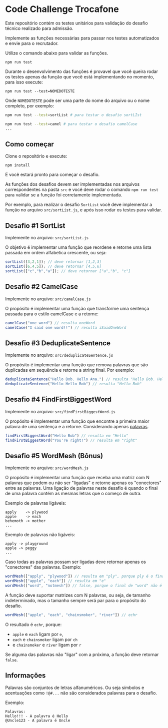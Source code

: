 # Code Challenge Trocafone

Este repositório contém os testes unitários para validação do desafio técnico realizado para admissão.

Implemente as funções necessárias para passar nos testes automatizados e envie para o recrutador.

Utilize o comando abaixo para validar as funções.
```
npm run test
```

Durante o desenvolvimento das funções é provavel que você queira rodar os testes apenas da função que você está implementando no momento, para isso execute:
```
npm run test --test=NOMEDOTESTE
```
Onde `NOMEDOTESTE` pode ser uma parte do nome do arquivo ou o nome completo, por exemplo:
```bash
npm run test --test=sortList # para testar o desafio sortLIst

npm run test --test=camel # para testar o desafio camelCase
...
```
## Como começar

 Clone o repositório e execute:
 ```
 npm install
 ```
 E você estará pronto para começar o desafio.
 
 As funções dos desafios devem ser implementadas nos arquivos correspondentes na pasta `src` e você deve rodar o comando `npm run test` para validar se a função foi corretamente implementada.

Por exemplo, para realizar o desafio `SortList` você deve implementar a função no arquivo `src/sortList.js`, e após isso rodar os testes para validar.
## Desafio #1 SortList
Implemente no arquivo: `src/sortList.js`

O objetivo é implementar uma função que reordene e retorne uma lista passada em ordem alfabetica crescente, ou seja:
```js
sortList([3,2,1]); // deve retornar [1,2,3]
sortList([6,4,5]); // deve retornar [4,5,6]
sortList(["c","b","a"]); // deve retornar ["a","b", "c"]
```

## Desafio #2 CamelCase
Implemente no arquivo: `src/camelCase.js`

O propósito é implementar uma função que transforme uma sentença passada para o estilo camelCase e a retorne:
```js
camelCase("one word") // resulta oneWord
camelCase("I said one word!!") // resulta iSaidOneWord
```

## Desafio #3 DeduplicateSentence
Implemente no arquivo: `src/deduplicateSentence.js`

O propósito é implementar uma função que remova palavras que são duplicadas em sequência e retorne a string final.
Por exemplo:
```js
deduplicateSentence("Hello Bob. Hello Ana.") // resulta "Hello Bob. Hello Ana." mesmo hello repetindo na frase.
deduplicateSentence("Hello Hello Bob") // resulta "Hello Bob"
```

## Desafio #4 FindFirstBiggestWord
Implemente no arquivo: `src/findFirstBiggestWord.js`

O propósito é implementar uma função que encontre a primeira maior palavra de uma sentença e a retorne.
Considerando apenas [palavras](#informações).

```javascript
findFirstBiggestWord("Hello Bob") // resulta em "Hello"
findFirstBiggestWord("You're right!") // resulta em "right"
```
## Desafio #5 WordMesh (Bônus)
Implemente no arquivo: `src/wordMesh.js`

O propósito é implementar uma função que receba uma matriz com N palavras que podem ou não ser "ligadas" e retorne apenas os "conectores" entre as palavras.
Uma ligação de palavras neste desafio é quando o final de uma palavra contém as mesmas letras que o começo de outra. 

Exemplo de palavras ligáveis:
```
apply 	 -> plywood
apple 	 -> each
behemoth -> mother
...
```

Exemplo de palavras não ligáveis:
```
apply -> playground
apple -> peggy
...
```

Caso todas as palavras possam ser ligadas deve retornar apenas os "conectores" das palavras.
Exemplo:

```javascript
wordMesh(["apply", "plywood"]) // resulta em "ply", porque ply é o final de "apply" e o começo de "plywood"
wordMesh(["apple", "each"]) // resulta em "e"
wordMesh(["word", "notmesh"]) // false, porque o final de "word" não é começo de "notmesh"

```
A função deve suportar matrizes com N palavras, ou seja, de tamanho indeterminado, mas o tamanho sempre será par para o propósito do desafio.
```js
wordMesh(["apple", "each", "chainsmoker", "river"]) // echr
```
O resultado é `echr`, porque:
- `apple` e `each` ligam por `e`, 
- `each` e `chainsmoker` ligam por `ch` 
- e `chainsmoker` e `river` ligam por `r`


Se alguma das palavras não "ligar" com a próxima, a função deve retornar `false`.

## Informações
Palavras são conjuntos de letras alfanuméricos. Ou seja símbolos e acentuações como `!@#...` não são considerados palavras para o desafio.

Exemplo:
```
Palavras:
Hello!!! - A palavra é Hello
@Uncle123 - A palavra é Uncle
```
